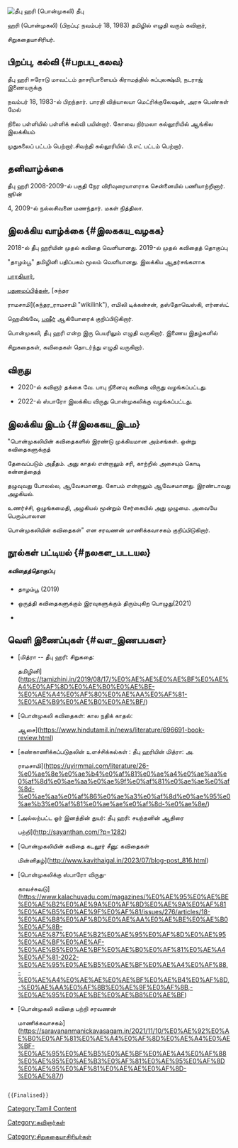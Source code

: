 ![தீபு ஹரி (பொன்முகலி)](தீபு_ஹரி_(பொன்முகலி).jpg "தீபு ஹரி (பொன்முகலி)") தீபு
ஹரி (பொன்முகலி) (பிறப்பு: நவம்பர் 18, 1983) தமிழில் எழுதி வரும் கவிஞர்,
சிறுகதையாசிரியர்.

## பிறப்பு, கல்வி {#பறபப_கலவ}

தீபு ஹரி ஈரோடு மாவட்டம் தாசரிபாளையம் கிராமத்தில் சுப்புலக்ஷ்மி, நடராஜ் இணையருக்கு
நவம்பர் 18, 1983-ல் பிறந்தார். பாரதி வித்யாலயா மெட்ரிக்குலேஷன், அரசு பெண்கள் மேல்
நிலை பள்ளியில் பள்ளிக் கல்வி பயின்றார். கோவை நிர்மலா கல்லூரியில் ஆங்கில இலக்கியம்
முதுகலைப் பட்டம் பெற்றார்.சிவந்தி கல்லூரியில் பி.எட் பட்டம் பெற்றார்.

## தனிவாழ்க்கை

தீபு ஹரி 2008-2009-ல் பகுதி நேர விரிவுரையாளராக சென்னையில் பணியாற்றினார். ஜூன்
4, 2009-ல் நல்லசிவனை மணந்தார். மகள் நித்திலா.

## இலக்கிய வாழ்க்கை {#இலககய_வழகக}

2018-ல் தீபு ஹரியின் முதல் கவிதை வெளியானது. 2019-ல் முதல் கவிதைத் தொகுப்பு
\"தாழம்பூ\" தமிழினி பதிப்பகம் மூலம் வெளியானது. இலக்கிய ஆதர்சங்களாக
[பாரதியார்](சி.சுப்ரமணிய_பாரதியார் "wikilink"),
[புதுமைப்பித்தன்](புதுமைப்பித்தன் "wikilink"), [சுந்தர
ராமசாமி](சுந்தர_ராமசாமி "wikilink"), எமிலி டிக்கன்சன், தஸ்தோவெஸ்கி, எர்னஸ்ட்
ஹெமிங்வே, [பஷீர்](வைக்கம்_முகமது_பஷீர் "wikilink") ஆகியோரைக் குறிப்பிடுகிறார்.
பொன்முகலி, தீபு ஹரி என்ற இரு பெயரிலும் எழுதி வருகிறார். இணைய இதழ்களில்
சிறுகதைகள், கவிதைகள் தொடர்ந்து எழுதி வருகிறார்.

## விருது

-   2020-ல் கவிஞர் தக்கை வே. பாபு நினைவு கவிதை விருது வழங்கப்பட்டது.
-   2022-ல் ஸ்பாரோ இலக்கிய விருது பொன்முகலிக்கு வழங்கப்பட்டது.

## இலக்கிய இடம் {#இலககய_இடம}

"பொன்முகலியின் கவிதைகளில் இரண்டு முக்கியமான அம்சங்கள். ஒன்று கவிதைகளுக்குத்
தேவைப்படும் அதீதம். அது காதல் என்றாலும் சரி, காற்றில் அசையும் கொடி கன்னத்தைத்
தழுவுவது போலல்ல, ஆவேசமானது. கோபம் என்றாலும் ஆவேசமானது. இரண்டாவது அழகியல்.
உணர்ச்சி, ஒழுங்கமைதி, அழகியல் மூன்றும் சேர்கையில் அது முழுமை. அவையே பெரும்பாலான
பொன்முகலியின் கவிதைகள்" என சரவணன் மாணிக்கவாசகம் குறிப்பிடுகிறார்.

## நூல்கள் பட்டியல் {#நலகள_படடயல}

##### கவிதைத்தொகுப்பு

-   தாழம்பூ (2019)
-   ஒருத்தி கவிதைகளுக்கும் இரவுகளுக்கும் திரும்புகிற பொழுது(2021)
-   

## வெளி இணைப்புகள் {#வள_இணபபகள}

-   [மித்ரா -- தீபு ஹரி: சிறுகதை:
    தமிழினி](https://tamizhini.in/2019/08/17/%E0%AE%AE%E0%AE%BF%E0%AE%A4%E0%AF%8D%E0%AE%B0%E0%AE%BE-%E0%AE%A4%E0%AF%80%E0%AE%AA%E0%AF%81-%E0%AE%B9%E0%AE%B0%E0%AE%BF/)
-   [பொன்முகலி கவிதைகள்: கால நதிக் காதல்:
    ஆசை](https://www.hindutamil.in/news/literature/696691-book-review.html)
-   [கண்காணிக்கப்படுதலின் உளச்சிக்கல்கள் : தீபு ஹரியின் மித்ரா: அ.
    ராமசாமி](https://uyirmmai.com/literature/26-%e0%ae%8e%e0%ae%b4%e0%af%81%e0%ae%a4%e0%ae%aa%e0%af%8d%e0%ae%aa%e0%ae%9f%e0%af%81%e0%ae%ae%e0%af%8d-%e0%ae%aa%e0%af%86%e0%ae%a3%e0%af%8d%e0%ae%95%e0%ae%b3%e0%af%81%e0%ae%ae%e0%af%8d-%e0%ae%8e/)
-   [அல்லற்பட்ட ஓர் இனத்தின் துயர்: தீபு ஹரி: சயந்தனின் ஆதிரை
    பற்றி](http://sayanthan.com/?p=1282)
-   [பொன்முகலியின் கவிதை கடலூர் சீனு: கவிதைகள்
    மின்னிதழ்](http://www.kavithaigal.in/2023/07/blog-post_816.html)
-   [பொன்முகலிக்கு ஸ்பாரோ விருது-
    காலச்சுவடு](https://www.kalachuvadu.com/magazines/%E0%AE%95%E0%AE%BE%E0%AE%B2%E0%AE%9A%E0%AF%8D%E0%AE%9A%E0%AF%81%E0%AE%B5%E0%AE%9F%E0%AF%81/issues/276/articles/18-%E0%AE%B8%E0%AF%8D%E0%AE%AA%E0%AE%BE%E0%AE%B0%E0%AF%8B-%E0%AE%87%E0%AE%B2%E0%AE%95%E0%AF%8D%E0%AE%95%E0%AE%BF%E0%AE%AF-%E0%AE%B5%E0%AE%BF%E0%AE%B0%E0%AF%81%E0%AE%A4%E0%AF%81-2022-%E0%AE%95%E0%AE%B5%E0%AE%BF%E0%AE%A4%E0%AF%88,-%E0%AE%A4%E0%AE%AE%E0%AE%BF%E0%AE%B4%E0%AF%8D,-%E0%AE%AA%E0%AF%8B%E0%AE%9F%E0%AF%8B,-%E0%AE%95%E0%AE%BE%E0%AE%B8%E0%AE%BF)
-   [பொன்முகலி கவிதை பற்றி சரவணன்
    மாணிக்கவாசகம்](https://saravananmanickavasagam.in/2021/11/10/%E0%AE%92%E0%AE%B0%E0%AF%81%E0%AE%A4%E0%AF%8D%E0%AE%A4%E0%AE%BF-%E0%AE%95%E0%AE%B5%E0%AE%BF%E0%AE%A4%E0%AF%88%E0%AE%95%E0%AE%B3%E0%AF%81%E0%AE%95%E0%AF%8D%E0%AE%95%E0%AF%81%E0%AE%AE%E0%AF%8D-%E0%AE%87/)

```{=mediawiki}
{{Finalised}}
```
[Category:Tamil Content](Category:Tamil_Content "wikilink")
[Category:கவிஞர்கள்](Category:கவிஞர்கள் "wikilink")
[Category:சிறுகதையாசிரியர்கள்](Category:சிறுகதையாசிரியர்கள் "wikilink")
